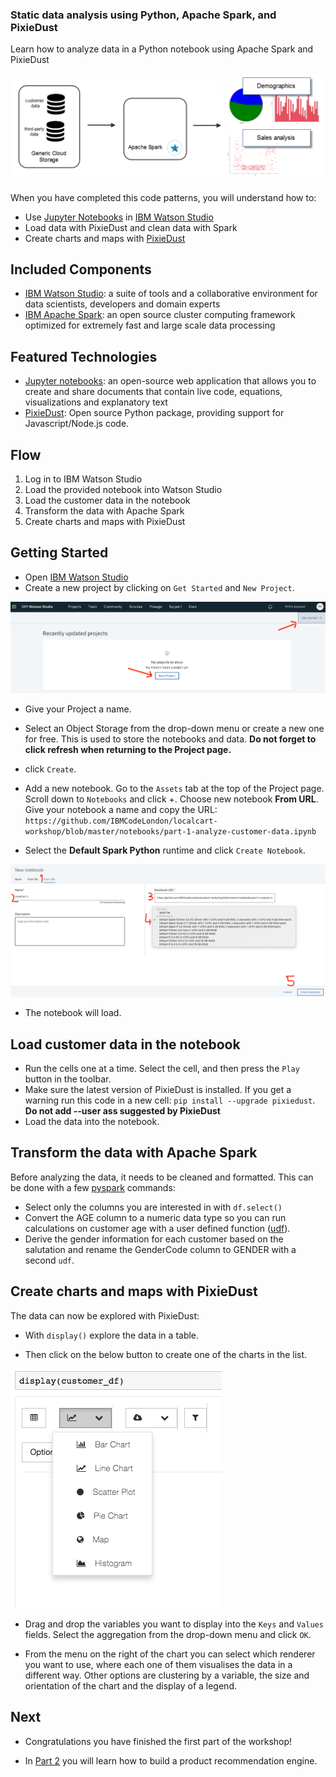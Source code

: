 ### Static data analysis using Python, Apache Spark, and PixieDust

Learn how to analyze data in a Python notebook using Apache Spark and PixieDust

![part_1](images/part_1.png)

When you have completed this code patterns, you will understand how to:

- Use [Jupyter Notebooks](http://jupyter.org/) in [IBM Watson Studio](https://dataplatform.ibm.com/)
- Load data with PixieDust and clean data with Spark
- Create charts and maps with [PixieDust](https://github.com/pixiedust/pixiedust)

## Included Components
- [IBM Watson Studio](https://console.bluemix.net/catalog/services/watson-studio): a suite of tools and a collaborative environment for data scientists, developers and domain experts
- [IBM Apache Spark](https://console.ng.bluemix.net/catalog/services/apache-spark): an open source cluster computing framework optimized for extremely fast and large scale data processing

## Featured Technologies
- [Jupyter notebooks](http://jupyter.org/): an open-source web application that allows you to create and share documents that contain live code, equations, visualizations and explanatory text
- [PixieDust](https://github.com/pixiedust/pixiedust): Open source Python package, providing support for Javascript/Node.js code.
 
## Flow
1. Log in to IBM Watson Studio
1. Load the provided notebook into Watson Studio
1. Load the customer data in the notebook
1. Transform the data with Apache Spark
1. Create charts and maps with PixieDust

## Getting Started

- Open [IBM Watson Studio](https://eu-gb.dataplatform.ibm.com/)
- Create a new project by clicking on `Get Started` and `New Project`. 
 
 ![](images/new-project.png)
 
- Give your Project a name.
- Select an Object Storage from the drop-down menu or create a new one for free. This is used to store the notebooks and data. **Do not forget to click refresh when returning to the Project page.**
- click `Create`.  

-  Add a new notebook. Go to the `Assets` tab at the top of the Project page. Scroll down to `Notebooks` and click +. Choose new notebook **From URL**. Give your notebook a name and copy the URL: `https://github.com/IBMCodeLondon/localcart-workshop/blob/master/notebooks/part-1-analyze-customer-data.ipynb`
 
- Select the **Default Spark Python** runtime and click `Create Notebook`. 
 
![notebook](images/new_notebook.png)
 
- The notebook will load. 

## Load customer data in the notebook

* Run the cells one at a time. Select the cell, and then press the `Play` button in the toolbar.
* Make sure the latest version of PixieDust is installed. If you get a warning run this code in a new cell: `pip install --upgrade pixiedust`. **Do not add --user ass suggested by PixieDust**
* Load the data into the notebook.

## Transform the data with Apache Spark

Before analyzing the data, it needs to be cleaned and formatted. This can be done with a few [pyspark](https://spark.apache.org/docs/latest/api/python/index.html) commands:

* Select only the columns you are interested in with `df.select()`
* Convert the AGE column to a numeric data type so you can run calculations on customer age with a user defined function ([udf](https://spark.apache.org/docs/latest/api/python/pyspark.sql.html?highlight=udf#pyspark.sql.functions.udf)).
* Derive the gender information for each customer based on the salutation and rename the GenderCode column to GENDER with a second `udf`.

## Create charts and maps with PixieDust

The data can now be explored with PixieDust:

* With `display()` explore the data in a table.

* Then click on the below button to create one of the charts in the list.

![notebook](images/display.png)

* Drag and drop the variables you want to display into the `Keys` and `Values` fields. Select the aggregation from the drop-down menu and click `OK`.

* From the menu on the right of the chart you can select which renderer you want to use, where each one of them visualises the data in a different way. Other options are clustering by a variable, the size and orientation of the chart and the display of a legend. 

## Next

* Congratulations you have finished the first part of the workshop!

* In [Part 2](https://github.com/IBMCodeLondon/localcart-workshop/blob/master/part_2.md) you will learn how to build a product recommendation engine.

